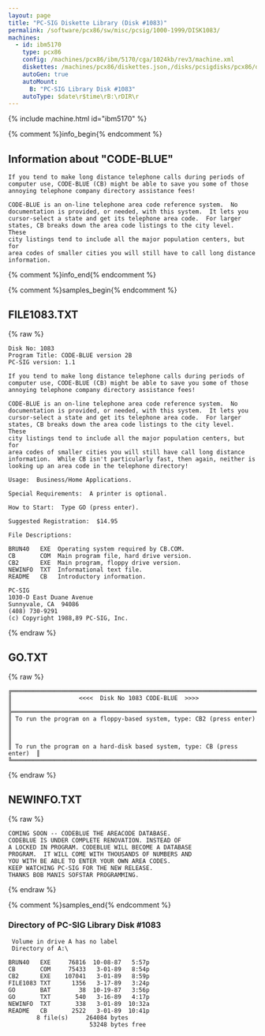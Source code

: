 ```yaml
---
layout: page
title: "PC-SIG Diskette Library (Disk #1083)"
permalink: /software/pcx86/sw/misc/pcsig/1000-1999/DISK1083/
machines:
  - id: ibm5170
    type: pcx86
    config: /machines/pcx86/ibm/5170/cga/1024kb/rev3/machine.xml
    diskettes: /machines/pcx86/diskettes.json,/disks/pcsigdisks/pcx86/diskettes.json
    autoGen: true
    autoMount:
      B: "PC-SIG Library Disk #1083"
    autoType: $date\r$time\rB:\rDIR\r
---
```


{% include machine.html id="ibm5170" %}

{% comment %}info_begin{% endcomment %}

## Information about "CODE-BLUE"

    If you tend to make long distance telephone calls during periods of
    computer use, CODE-BLUE (CB) might be able to save you some of those
    annoying telephone company directory assistance fees!
    
    CODE-BLUE is an on-line telephone area code reference system.  No
    documentation is provided, or needed, with this system.  It lets you
    cursor-select a state and get its telephone area code.  For larger
    states, CB breaks down the area code listings to the city level.  These
    city listings tend to include all the major population centers, but for
    area codes of smaller cities you will still have to call long distance
    information.
{% comment %}info_end{% endcomment %}

{% comment %}samples_begin{% endcomment %}

## FILE1083.TXT

{% raw %}
```
Disk No: 1083
Program Title: CODE-BLUE version 2B
PC-SIG version: 1.1

If you tend to make long distance telephone calls during periods of
computer use, CODE-BLUE (CB) might be able to save you some of those
annoying telephone company directory assistance fees!

CODE-BLUE is an on-line telephone area code reference system.  No
documentation is provided, or needed, with this system.  It lets you
cursor-select a state and get its telephone area code.  For larger
states, CB breaks down the area code listings to the city level.  These
city listings tend to include all the major population centers, but for
area codes of smaller cities you will still have call long distance
information.  While CB isn't particularly fast, then again, neither is
looking up an area code in the telephone directory!

Usage:  Business/Home Applications.

Special Requirements:  A printer is optional.

How to Start:  Type GO (press enter).

Suggested Registration:  $14.95

File Descriptions:

BRUN40   EXE  Operating system required by CB.COM.
CB       COM  Main program file, hard drive version.
CB2      EXE  Main program, floppy drive version.
NEWINFO  TXT  Informational text file.
README   CB   Introductory information.

PC-SIG
1030-D East Duane Avenue
Sunnyvale, CA  94086
(408) 730-9291
(c) Copyright 1988,89 PC-SIG, Inc.

```
{% endraw %}

## GO.TXT

{% raw %}
```
╔═════════════════════════════════════════════════════════════════════════╗
║                   <<<<  Disk No 1083 CODE-BLUE  >>>>                    ║
╠═════════════════════════════════════════════════════════════════════════╣
║ To run the program on a floppy-based system, type: CB2 (press enter)    ║
║                                                                         ║
║ To run the program on a hard-disk based system, type: CB (press enter)  ║
╚═════════════════════════════════════════════════════════════════════════╝
```
{% endraw %}

## NEWINFO.TXT

{% raw %}
```
COMING SOON -- CODEBLUE THE AREACODE DATABASE.
CODEBLUE IS UNDER COMPLETE RENOVATION. INSTEAD OF 
A LOCKED IN PROGRAM. CODEBLUE WILL BECOME A DATABASE
PROGRAM.  IT WILL COME WITH THOUSANDS OF NUMBERS AND
YOU WITH BE ABLE TO ENTER YOUR OWN AREA CODES.
KEEP WATCHING PC-SIG FOR THE NEW RELEASE.
THANKS BOB MANIS SOFSTAR PROGRAMMING.
```
{% endraw %}

{% comment %}samples_end{% endcomment %}

### Directory of PC-SIG Library Disk #1083

     Volume in drive A has no label
     Directory of A:\

    BRUN40   EXE     76816  10-08-87   5:57p
    CB       COM     75433   3-01-89   8:54p
    CB2      EXE    107041   3-01-89   8:59p
    FILE1083 TXT      1356   3-17-89   3:24p
    GO       BAT        38  10-19-87   3:56p
    GO       TXT       540   3-16-89   4:17p
    NEWINFO  TXT       338   3-01-89  10:32a
    README   CB       2522   3-01-89  10:41p
            8 file(s)     264084 bytes
                           53248 bytes free
